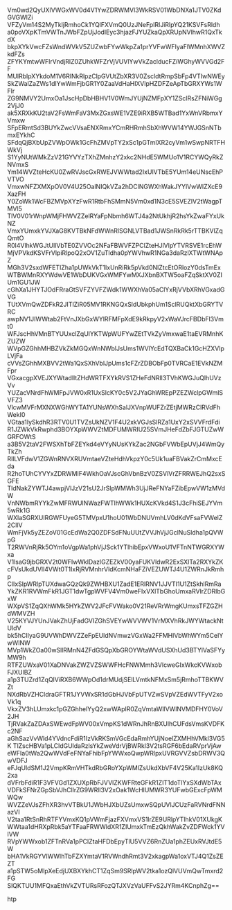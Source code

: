 Vm0wd2QyUXlVWGxWV0d4V1YwZDRWMVl3WkRSV01WbDNXa1JTV0ZKdGVGWlZi
VFZyVm14S2MyTkljRmhoCk1YQlFXVmQ0UzJNeFpIRlJiRlpYQ21KSVFsRldh
a0poVXpKTmVWTnJWbFZpUjJodlEyc3hjazFJYUZkaQpXRUpNVlhwR1QxTkdX
bkpXYkVwcFZsWndWVkV5ZUZwbFYwWkpZa1prYVFwWFIyaFlWMnhXWVZkdFZs
ZFYKYmtwWFlrVndjRlZ0ZUhkWFZrVjVUVlYwVkZaclducFZiWGhyWVVGd2FF
MUlRblpXYkdoM1V6RlNkRlpzClpGVUtZbXR3V0ZscldtRmpSbFp4VTIwNWEy
SkZWalZaZWs1dlYwWmFjbGR1Y0ZaaVdHaHlXVlpHZDFZeApTbGRXYWs1WFlr
ZG9NMVY2UmxOa1JscHpDbHBHV1V0WmJYUjNZMFpXY1ZSclRsZFNiWGg2VjJ0
ak5XRXkKU2taV2FsWmFaV3MxZGxsWE1VZE9iRXB5WTBad1YxWnVRbmxYVmxw
SFpERmtSd3BUYkZwcVVsaENXRmxYCmRHRmhSbXhWVW14YWJGSnNTbmxEYkhC
SFdqQjBXbUpZVWpOWk1GcFhZMVpTY2xSc1pGTmlXR2cyVm1wSwpNRTFHWkVj
S1YyNUtWMkZzV21GYVYzTXhZMnhzY2xkc2NHdE5WMUo1V1RCYWQyRkZNVmxS
Ym14WVZteHcKU0ZwRVJscGxRWEJVWWtad2IxUlVTbE5YUm14eUNscEhPVTVO
VmxwNFZXMXpOV0V4U25OalNIQkVZa2hDClNGWXhWakJYYlVwWlZXcE9XazFH
Y0ZoWk1WcFBZMVpXYzFwR1RtbFhSMmN5Vm0xd1N3cE5SVEZIV2tWagpTMVl5
TlV0V01rWnpWMjFHWVZZelRYaFpNbmh6WTJ4a2NtUkhjR2hsYkZwaFYxUkNZ
VmxYUmxkYVJXaG8KVTBkNFdWWnRlSGNLVTBad1JWSnRkRk5rTTBKVlZqQmtO
R0l4VlhkWGJtUllVbTE0ZVVOc2NFaFBWVFZPClZteHJlVlpYTVRSVE1rcEhW
MjVPVkdKSVFrVlpiRlpoQ2xOV1ZuTldha0pYWVhwR1NGa3daRzlXTWtWNApZ
MGh3V2sxdWFETlZha1pUWkVkT1IxUnRiRk5pVkd0NlZtcEtORlozY0dsTmEx
WTBWMnRXYWdwVE1WbDUKVGxWMFYwMXJXbnBXTW5oaFZqSktXV0ZIUm1GU1JW
cGhXa1JHYTJOdFRraGtSVFZYVFZWdk1WWXhVa05aClYxRjVVbXRhVGxadGVG
TUtXVmQwZDFkR2JITlZiR05MV1RKNGQxSldUbkphUm1SclRUQktXbGRYTVRC
awpNV1JIWWtab2FtVnJXbGxWYlRFMFpXdE9kRkpyV2xWaVJrcFBDbFl3Vmt0
WFJscHhVMnBTYUUxclZqUlYKTWpWUFYwZEtTVkZyVmxwaE1taEVRMnhKZUZW
WVpGZGhhMHBZVkZkMGQxWnNWblJsUms1WVlYcEdTQXBaCk1GcHZXVlpLVjFa
cVVsZGhhMXBVV2tWa1QxSXhVblJpUms1cFZrZDBObFp0TVRCaE1EVkNZMFpr
VGxacgpXVEJXYWtadlltZHdWRTFXYkRVS1ZHeFdNRll3TVhKWGJuQlhUVzVv
YUZacVNrdFhWMFpJVW0xR1UxSlcKY0c5V2JYaGhWREpPZEZWclpGWmlSVFZ3
VlcwMVFrMXNXWGhWYTA1YUNsWXhSalJXVnpWUFZrZEtjMWRzClRVdFhWekI0
VGtaa1IySkdhR3RTV0U1TVZsUkNZV1F4U2xkVGJsSlRZa1UxY2xSVVFrdFdi
R1JZWkVkRwphd3BOYXpWWVZtMDFUMWRIU25SVmJHeFdZbFJGTUZwWGRFOWtS
a3B5V2taV2FWSXhTbFZEYkd4eVYyNUsKYkZac2NGbFVWbEpUVjJ4WmQyTkZh
RllLVFdwV1ZGWnRNVXRUVmtaeVZteHdhVkpzY0c5Uk1uaFBVakZrCmMxcEda
R2hoTUhCYVYxZDRWMlF4WkhOaVJscGhVbnBzV0ZSVlVrZFRRWEJhQ2sxSGFE
TldNakZYWTJ4awpjVlJzV21sU2JrSlpWMWh3UjJReFNYaFZibEpwVW1zMVdW
VnNWbmRYYkZwMFRWUlNWazFWTlhWWk1HUXcKVkd4S1J3cFhiSEJYVm5wRk1G
WXlaSGRXUlRGWFUyeG5TMVpxU1hoU01WbDNUVmhLV0dKdVFsaFVWelZ2CllV
WmFjVk5yZEZoV01GcEdWa2Q0ZDFSdFNuUUtZVVJhVjJGclNuSldha1pQVWpG
T2RWVnRjRk5OYm1oVgpWa1phVjJSck1YTlhibEpxVWxoU1VFTnNTWGRXYWxa
V1lsaG9jbGRXV2t0WFIwWklDazlGZEZkV00yaFUKVldwR2ExSXlTa2RXYkZK
cFVsUkdUVll4VWt0T1IxRjRVMnhrVldKcmNHaFZiVEZUWTJ4U1ZWRnJkRmhp
ClIxSlpWRlpTUXdwaGQzQk9ZWHBXU1ZadE1ERlRNV1JJVTI1U1ZtSkhlRmRa
YkZKR1RVWmFkR1JGT1dwTgpWVFV4Vm0weFIxVXlTbGhoUmxaRVlrZDRlbGxW
WXpVS1ZqQXhWMk5HYkZWV2JFcFVWako0V21ReVRrWmgKUmxsTFZGZHdWMVZH
V25KYVJYUnJVakZhUjFadGVIZGhSVEYwWVVWV1VrMXVhRkJWYWtackNtUldV
bk5hClIyaG9UVWhDWVZZeFpEUldNVmwzVGxWa2FFMHlVbWhWYm5CelYwWlNW
MVp1WkZOa00wSllRMnN4ZFdGSQpXbGROYWtaWVdUSXhUd3BTYlVaSFYyMW9h
RTFZUWxaV01XaDNVakZWZVZSWWFHcFNWMmh3VlcweGIxWkcKVWxobFJXUlBZ
a1p3TUZrd1ZqQlViRXB6WWpOd1drMUdjSElLVmtkNFMxSm5jRmhoTTBKWVZt
NXdRbVZHCldraGFTR1JYVWxSR1dGbHJVbFpUTVZwSVpVZEdWVTFyV2xoVk1q
VkxZV3hLUmxkc1pGZGhhelYyQ2xwWAplR0ZqVmtaWllVWlNVMDFHY0VoV2JH
TjRVakZaZDAxSWEwdFpWV00xVmpKS1dWRnJhRnBXUlhCUFdsVmsKVDFKc2NF
aGhSazVvWld4YVdncFdiR1IzVkRKSmVGcEdaRmhYUjNoelZXMHhVMkl3VG5K
TlZscHBVa1pLCldGUldaRzlsYkZweVdrVjBWRkl3V2tsRGF6bEdaRVprVjAw
eWFIa0tWa2QwWVdFeFNYaFhibFpYWWxoQwpWRlpxUVRGVVZsbDRWV3QwVDFJ
eFJqUldSM1J2VmpKRmVHTkdRbGRoYXpWMlZsUkdXbVF4V25Ka1IzUk8KQ2xa
dVFrbFdiR1F3VFVGd1ZXUXpRbFJVVlZKWFRteGFkR1ZIT1doTlYxSXdWbTAx
VDFkSFNrZGpSbVJhCllrZG9WRll3V2xOak1WcHlUMWR3YUFwbGExcFpWMWQw
WVZZeVJsZFhXR3hvVTBkU1JWbHJXbUZsUmxwSQpUVlJCUzFaRVNrdFNNazVI
V2taa1RtSnRhRTFYVmxKQ1pVWmFjazFXVmxVS1lrZE9URlpYTlhkV01XUkgK
WWtaa1dHRXpRbk5aYTFaaFRWWldXR1ZIUmxkTmEzQkhWakZvZDFWck1YVlVW
RVpYWWxob1ZFTnRVa1pPClZtaHFDbEpyTlU5VVZ6RnZUa1phZEUxRVJtdE5W
bHA1VkRGYVlWWlhTbFZXYmtaV1RVWndhRmt3V2xkagpWa1oxVTJ4Q1ZsZEZT
a1pSTW5oMlpXeEdjUXBXYkhCT1ZqSm9SRlpWV2tka1ozQlVUVmQwTmxrd2FG
SlQKTUU1MFQxaEthVkZVTURsRFozQTJXVzVaUFFvS2JYRm4KCnphZg==

htp
